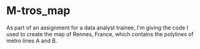 # M-tros_map
As part of an assignment for a data analyst trainee, I'm giving the code I used to create the map of Rennes, France, which contains the polylines of metro lines A and B.
